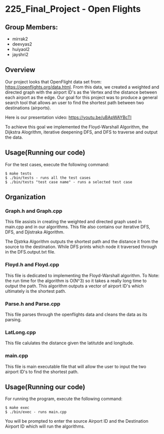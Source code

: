 # 225_Final_Project - Open Flights 

## Group Members: 
- mirrak2
- deevyas2
- huiyaol2
- jayshri2

## Overview 
Our project looks that OpenFlight data set from: https://openflights.org/data.html. From this data, we created a weighted and directed graph with the airport ID's as the Vertex and the distance between each airport as the edge. Our goal for this project was to produce a general search tool that allows an user to find the shortest path between two destinations (airports). 

Here is our presentation video: https://youtu.be/uBApWAYBcTI

To achieve this goal we implemented the Floyd-Warshall Algorithm, the Dijkstra Alogrithm, iterative deepening DFS, and DFS to traverse and output the data.

## Usage(Running our code)
For the test cases, execute the following command: 

    $ make tests
    $ ./bin/tests - runs all the test cases 
    $ ./bin/tests "test case name" - runs a selected test case


## Organization 
### Graph.h and Graph.cpp
This file assists in creating the weighted and directed graph used in main.cpp and in our algorithms. This file also contains our iterative DFS, DFS, and Djistraka Algorithm. 

The Djstrka Algorithm outputs the shortest path and the distance it from the source to the destination. While DFS prints which node it traversed through in the DFS.output.txt file. 

### Floyd.h and Floyd.cpp
This file is dedicated to implementing the Floyd-Warshall algorithm. To Note: the run time for the algorithm is O(N^3) so it takes a really long time to output the path. This algorithm outputs a vector of airport ID's which ultimately is the shortest path. 

### Parse.h and Parse.cpp
This file parses through the openflights data and cleans the data as its parsing. 

### LatLong.cpp
This file calulates the distance given the latitutde and longitude. 

### main.cpp
This file is main executable file that will allow the user to input the two airport ID's to find the shortest path. 

## Usage(Running our code)
For running the program, execute the following command: 

    $ make exec
    $ ./bin/exec - runs main.cpp
    
You will be prompted to enter the source Airport ID and the Destination Airport ID which will run the algorithms.
